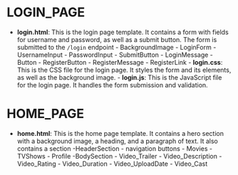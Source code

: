 # LOGIN_PAGE

- **login.html**: This is the login page template. It contains a form with fields for username and
  password, as well as a submit button. The form is submitted to the `/login` endpoint - BackgroundImage - LoginForm - UsernameInput - PasswordInput - SubmitButton - LoginMessage - Button - RegisterButton - RegisterMessage - RegisterLink - **login.css**: This is the CSS file for the login page. It styles the form
  and its elements, as well as the background image. - **login.js**: This is the JavaScript file for the login page. It handles the
  form submission and validation.

# HOME_PAGE

- **home.html**: This is the home page template. It contains a hero section with a
  background image, a heading, and a paragraph of text. It also contains a section
  -HeaderSection - navigation buttons - Movies - TVShows - Profile
  -BodySection - Video_Trailer - Video_Description - Video_Rating - Video_Duration - Video_UploadDate - Video_Cast
